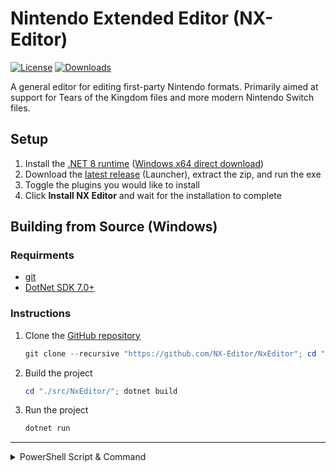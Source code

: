 # Nintendo Extended Editor (NX-Editor)

[![License](https://img.shields.io/badge/License-AGPL%20v3.0-blue.svg)](License.txt) [![Downloads](https://img.shields.io/github/downloads/NX-Editor/NxEditor/total)](https://github.com/NX-Editor/NxEditor/releases)

A general editor for editing first-party Nintendo formats. Primarily aimed at support for Tears of the Kingdom files and more modern Nintendo Switch files.

## Setup

1. Install the [.NET 8 runtime](https://dotnet.microsoft.com/en-us/download/dotnet/8.0) ([Windows x64 direct download]([https://dotnet.microsoft.com/en-us/download/dotnet/8.0](https://dotnet.microsoft.com/en-us/download/dotnet/8.0)))
2. Download the [latest release](https://github.com/NX-Editor/NxEditor/releases/latest) (Launcher), extract the zip, and run the exe
3. Toggle the plugins you would like to install
4. Click **Install NX Editor** and wait for the installation to complete

## Building from Source (Windows)

### Requirments

- [git](https://git-scm.com/)
- [DotNet SDK 7.0+](https://dotnet.microsoft.com/en-us/download)

### Instructions

1. Clone the [GitHub repository](https://github.com/NX-Editor/NxEditor)
   
   ```powershell
   git clone --recursive "https://github.com/NX-Editor/NxEditor"; cd "NxEditor"
   ```
2. Build the project
   
   ```powershell
   cd "./src/NxEditor/"; dotnet build
   ```
3. Run the project
   
   ```powershell
   dotnet run
   ```

---

<details><summary>PowerShell Script & Command</summary>
<p>

```powershell
git clone --recursive "https://github.com/NX-Editor/NxEditor"
cd "NxEditor"
cd "./src/NxEditor/"
dotnet build
dotnet run
```

```powershell
git clone --recursive "https://github.com/NX-Editor/NxEditor"; cd "NxEditor"; cd "./src/NxEditor/"; dotnet build; dotnet run
```

</p>
</details> 
